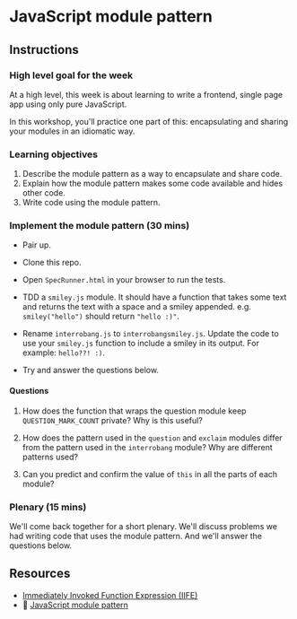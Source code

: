 # JavaScript module pattern

## Instructions

### High level goal for the week

At a high level, this week is about learning to write a frontend, single page app using only pure JavaScript.

In this workshop, you'll practice one part of this: encapsulating and sharing your modules in an idiomatic way.

### Learning objectives

1. Describe the module pattern as a way to encapsulate and share code.
2. Explain how the module pattern makes some code available and hides other code.
3. Write code using the module pattern.

### Implement the module pattern (30 mins)

- Pair up.

- Clone this repo.

- Open `SpecRunner.html` in your browser to run the tests.

- TDD a `smiley.js` module. It should have a function that takes some text and returns the text with a space and a smiley appended. e.g. `smiley("hello")` should return `"hello :)"`.

- Rename `interrobang.js` to `interrobangsmiley.js`. Update the code to use your `smiley.js` function to include a smiley in its output. For example: `hello??! :)`.

- Try and answer the questions below.

#### Questions

1. How does the function that wraps the question module keep `QUESTION_MARK_COUNT` private? Why is this useful?

2. How does the pattern used in the `question` and `exclaim` modules differ from the pattern used in the `interrobang` module? Why are different patterns used?

3. Can you predict and confirm the value of `this` in all the parts of each module?

### Plenary (15 mins)

We'll come back together for a short plenary. We'll discuss problems we had writing code that uses the module pattern. And we'll answer the questions below.

## Resources

- [Immediately Invoked Function Expression (IIFE)](http://stackoverflow.com/questions/8228281/what-is-the-function-construct-in-javascript)
- :pill: [JavaScript module pattern](https://github.com/makersacademy/course/blob/master/pills/javascript_module_pattern.md)
